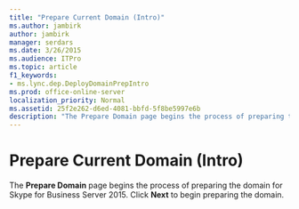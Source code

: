 ```yaml
---
title: "Prepare Current Domain (Intro)"
ms.author: jambirk
author: jambirk
manager: serdars
ms.date: 3/26/2015
ms.audience: ITPro
ms.topic: article
f1_keywords:
- ms.lync.dep.DeployDomainPrepIntro
ms.prod: office-online-server
localization_priority: Normal
ms.assetid: 25f2e262-d6ed-4081-bbfd-5f8be5997e6b
description: "The Prepare Domain page begins the process of preparing the domain for Skype for Business Server 2015. Click Next to begin preparing the domain."
---
```


# Prepare Current Domain (Intro)
 
The **Prepare Domain** page begins the process of preparing the domain for Skype for Business Server 2015. Click **Next** to begin preparing the domain.
  

